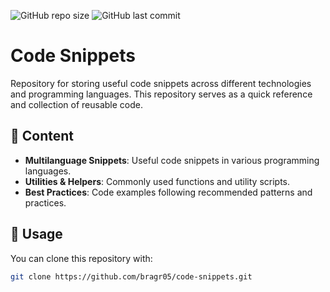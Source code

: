 ![GitHub repo size](https://img.shields.io/github/repo-size/bragr05/code-snippets?color=f6b61f)
![GitHub last commit](https://img.shields.io/github/last-commit/bragr05/code-snippets?color=027c4d)

# Code Snippets

Repository for storing useful code snippets across different technologies and programming languages. This repository serves as a quick reference and collection of reusable code.

## 🚀 Content

- **Multilanguage Snippets**: Useful code snippets in various programming languages.
- **Utilities & Helpers**: Commonly used functions and utility scripts.
- **Best Practices**: Code examples following recommended patterns and practices.

## 📌 Usage

You can clone this repository with:

```bash
git clone https://github.com/bragr05/code-snippets.git
```
